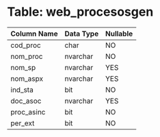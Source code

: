 # Table: web_procesosgen

| Column Name | Data Type | Nullable |
|-------------|-----------|----------|
| cod_proc | char | NO |
| nom_proc | nvarchar | NO |
| nom_sp | nvarchar | YES |
| nom_aspx | nvarchar | YES |
| ind_sta | bit | NO |
| doc_asoc | nvarchar | YES |
| proc_asinc | bit | NO |
| per_ext | bit | NO |

